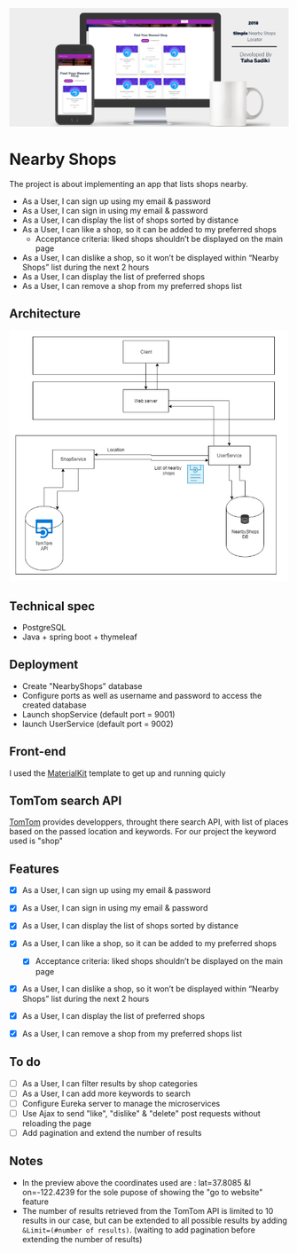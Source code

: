 
![alt text](https://raw.githubusercontent.com/Tahasadiki/Nearby-Stores/dev/NearbyShopsAppPreview.png)
# Nearby Shops

The project is about implementing an app that lists shops nearby. 

- As a User, I can sign up using my email & password
- As a User, I can sign in using my email & password
- As a User, I can display the list of shops sorted by distance
- As a User, I can like a shop, so it can be added to my preferred shops
  - Acceptance criteria: liked shops shouldn’t be displayed on the main page
- As a User, I can dislike a shop, so it won’t be displayed within “Nearby Shops” list during the next 2 hours
- As a User, I can display the list of preferred shops
- As a User, I can remove a shop from my preferred shops list

## Architecture

![alt text](https://raw.githubusercontent.com/TahaSadiki/Nearby-Stores/master/Architecture.PNG)

## Technical spec

* PostgreSQL
* Java + spring boot + thymeleaf  

## Deployment

* Create "NearbyShops" database 
* Configure ports as well as username and password to access the created database
* Launch shopService (default port = 9001)
* launch UserService (default port = 9002)

## Front-end

I used the [MaterialKit](https://www.creative-tim.com/product/material-kit) template to get up and running quicly

## TomTom search API

[TomTom](https://developer.tomtom.com/) provides developpers, throught there search API, with list of places based on the passed location and keywords.
For our project the keyword used is "shop"


## Features

- [x] As a User, I can sign up using my email & password
- [x] As a User, I can sign in using my email & password
- [x] As a User, I can display the list of shops sorted by distance
- [x] As a User, I can like a shop, so it can be added to my preferred shops
  - [x] Acceptance criteria: liked shops shouldn’t be displayed on the main page
- [x] As a User, I can dislike a shop, so it won’t be displayed within “Nearby Shops” list during the next 2 hours
- [x] As a User, I can display the list of preferred shops
- [x] As a User, I can remove a shop from my preferred shops list


## To do

- [ ] As a User, I can filter results by shop categories
- [ ] As a User, I can add more keywords to search
- [ ] Configure Eureka server to manage the microservices
- [ ] Use Ajax to send "like", "dislike" & "delete" post requests without reloading the page
- [ ] Add pagination and extend the number of results

## Notes
* In the preview above the coordinates used are : lat=37.8085  &l  on=-122.4239 for the sole pupose of showing the "go to website" feature 
* The number of results retrieved from the TomTom API is limited to 10 results in our case, but can be extended to all possible results by adding ```&Limit=(#number of results)```. (waiting to add pagination before extending the number of results)

